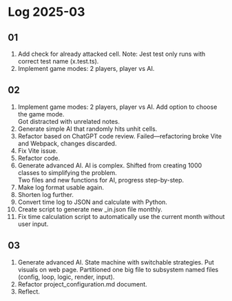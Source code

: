 # Log 2025-03

## 01

1. Add check for already attacked cell.
   Note: Jest test only runs with correct test name (x.test.ts).
2. Implement game modes: 2 players, player vs AI.

## 02

1. Implement game modes: 2 players, player vs AI.
   Add option to choose the game mode.  
   Got distracted with unrelated notes.  
2. Generate simple AI that randomly hits unhit cells.
3. Refactor based on ChatGPT code review.
   Failed—refactoring broke Vite and Webpack, changes discarded.
4. Fix Vite issue.
5. Refactor code.
6. Generate advanced AI.
   AI is complex. Shifted from creating 1000 classes to simplifying the problem.  
   Two files and new functions for AI, progress step-by-step.  
7. Make log format usable again.  
8. Shorten log further.
9. Convert time log to JSON and calculate with Python.
10. Create script to generate new _in.json file monthly.
11. Fix time calculation script to automatically use the current month without user input.

## 03

1. Generate advanced AI.
   State machine with switchable strategies.
   Put visuals on web page.
   Partitioned one big file to subsystem named files (config, loop, logic, render, input).
2. Refactor project_configuration.md document.
3. Reflect.
